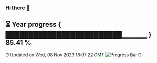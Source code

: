 ### Hi there 👋
⏳ Year progress { █████████████████████████▁▁▁▁▁ } 85.41 %
---
⏰ Updated on Wed, 08 Nov 2023 18:07:22 GMT
![Progress Bar CI](https://github.com/Moyi321/Moyi321/workflows/Progress%20Bar%20CI/badge.svg)
